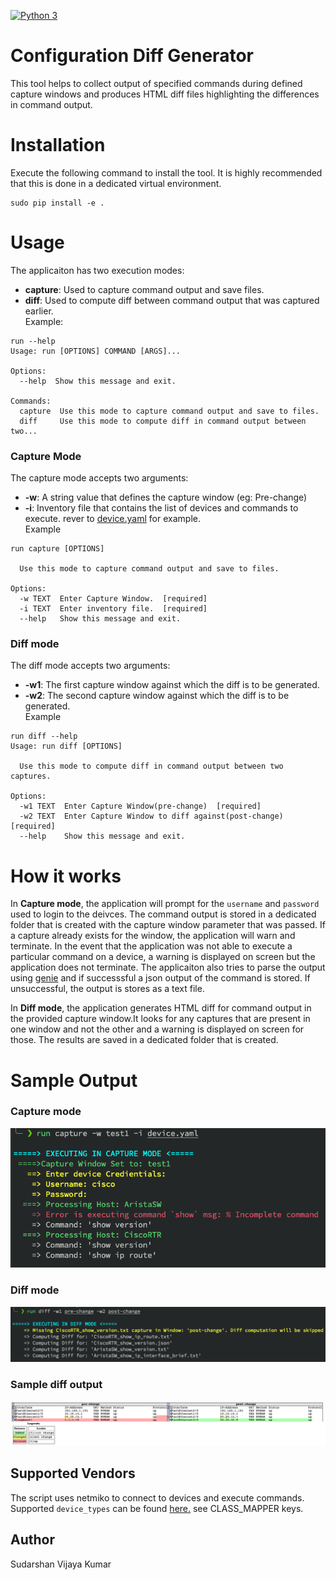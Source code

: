 [![Python 3](https://img.shields.io/badge/python-3.6%20%7C%203.7%20%7C%203.8-blue)](https://www.python.org/downloads/)

# Configuration Diff Generator
This tool helps to collect output of specified commands during defined capture windows and produces HTML diff files highlighting the differences in command output.

# Installation
Execute the following command to install the tool. It is highly recommended that this is done in a dedicated virtual environment.
```
sudo pip install -e .
```

# Usage
The applicaiton has two execution modes:   
* __capture__: Used to capture command output and save files.   
* __diff__: Used to compute diff between command output that was captured earlier.   
Example:
```
run --help
Usage: run [OPTIONS] COMMAND [ARGS]...

Options:
  --help  Show this message and exit.

Commands:
  capture  Use this mode to capture command output and save to files.
  diff     Use this mode to compute diff in command output between two...
```

### Capture Mode
The capture mode accepts two arguments:   
* **-w**: A string value that defines the capture window (eg: Pre-change)   
* **-i**: Inventory file that contains the list of devices and commands to execute. rever to [device.yaml](device.yaml) for example.   
Example
```
run capture [OPTIONS]

  Use this mode to capture command output and save to files.

Options:
  -w TEXT  Enter Capture Window.  [required]
  -i TEXT  Enter inventory file.  [required]
  --help   Show this message and exit.
```

### Diff mode
The diff mode accepts two arguments:   
* **-w1**: The first capture window against which the diff is to be generated.   
* **-w2**: The second capture window against which the diff is to be generated.   
Example
```
run diff --help
Usage: run diff [OPTIONS]

  Use this mode to compute diff in command output between two captures.

Options:
  -w1 TEXT  Enter Capture Window(pre-change)  [required]
  -w2 TEXT  Enter Capture Window to diff against(post-change)  [required]
  --help    Show this message and exit.
```

# How it works

In **Capture mode**, the application will prompt for the `username` and `password` used to login to the deivces. The command output is stored in a dedicated folder that is created with the capture window parameter that was passed. If a capture already exists for the window, the application will warn and terminate. In the event that the application was not able to execute a particular command on a device, a warning is displayed on screen but the application does not terminate. The applicaiton also tries to parse the output using [genie](https://developer.cisco.com/docs/genie-docs/) and if successsful a json output of the command is stored. If unsuccessful, the output is stores as a text file.

In **Diff mode**, the application generates HTML diff for command output in the provided capture window.It looks for any captures that are present in one window and not the other and a warning is displayed on screen for those. The results are saved in a dedicated folder that is created.

# Sample Output
### Capture mode
![alt text](images/capture_mode.png)

### Diff mode
![alt text](images/diff_mode.png)

### Sample diff output
![alt text](images/diff.png)

## Supported Vendors
The script uses netmiko to connect to devices and execute commands.
Supported `device_types` can be found [here.](https://github.com/ktbyers/netmiko/blob/master/netmiko/ssh_dispatcher.py) see CLASS_MAPPER keys.


## Author
Sudarshan Vijaya Kumar